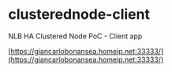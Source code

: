 # clusterednode-client
NLB HA Clustered Node PoC - Client app

[https://giancarlobonansea.homeip.net:33333/](https://giancarlobonansea.homeip.net:33333/)